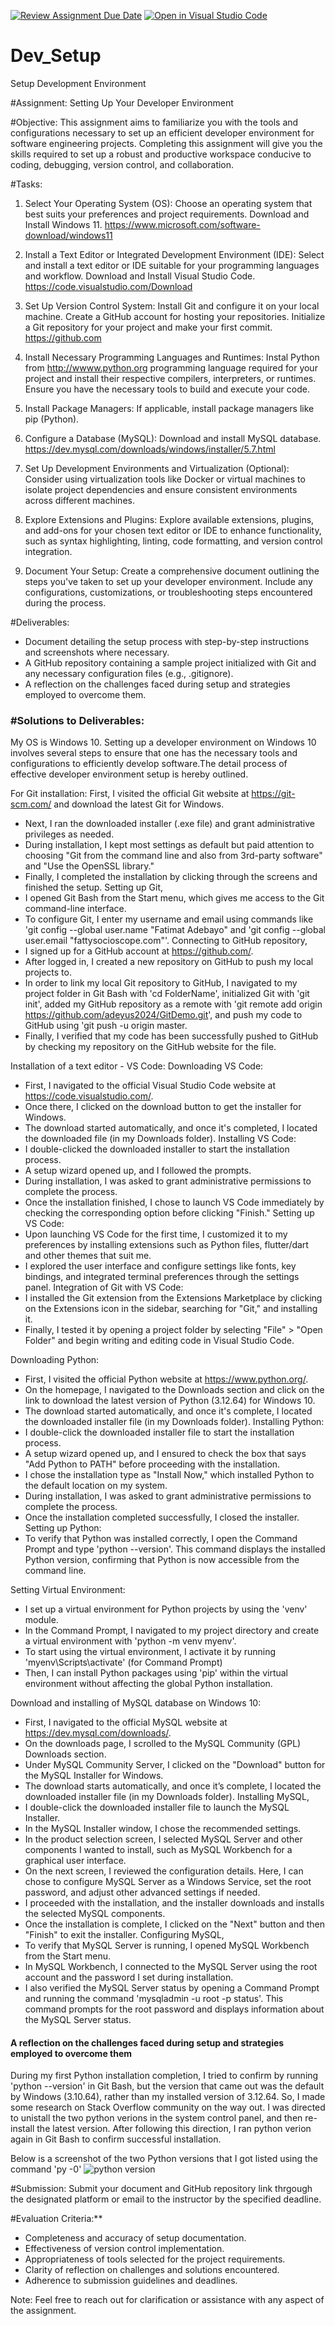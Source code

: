 [![Review Assignment Due Date](https://classroom.github.com/assets/deadline-readme-button-22041afd0340ce965d47ae6ef1cefeee28c7c493a6346c4f15d667ab976d596c.svg)](https://classroom.github.com/a/vbnbTt5m)
[![Open in Visual Studio Code](https://classroom.github.com/assets/open-in-vscode-2e0aaae1b6195c2367325f4f02e2d04e9abb55f0b24a779b69b11b9e10269abc.svg)](https://classroom.github.com/online_ide?assignment_repo_id=15276753&assignment_repo_type=AssignmentRepo)
# Dev_Setup
Setup Development Environment

#Assignment: Setting Up Your Developer Environment

#Objective:
This assignment aims to familiarize you with the tools and configurations necessary to set up an efficient developer environment for software engineering projects. Completing this assignment will give you the skills required to set up a robust and productive workspace conducive to coding, debugging, version control, and collaboration.

#Tasks:

1. Select Your Operating System (OS):
   Choose an operating system that best suits your preferences and project requirements. Download and Install Windows 11. https://www.microsoft.com/software-download/windows11

2. Install a Text Editor or Integrated Development Environment (IDE):
   Select and install a text editor or IDE suitable for your programming languages and workflow. Download and Install Visual Studio Code. https://code.visualstudio.com/Download
3. Set Up Version Control System:
   Install Git and configure it on your local machine. Create a GitHub account for hosting your repositories. Initialize a Git repository for your project and make your first commit. https://github.com

4. Install Necessary Programming Languages and Runtimes:
  Instal Python from http://wwww.python.org programming language required for your project and install their respective compilers, interpreters, or runtimes. Ensure you have the necessary tools to build and execute your code.

5. Install Package Managers:
   If applicable, install package managers like pip (Python).

6. Configure a Database (MySQL):
   Download and install MySQL database. https://dev.mysql.com/downloads/windows/installer/5.7.html

7. Set Up Development Environments and Virtualization (Optional):
   Consider using virtualization tools like Docker or virtual machines to isolate project dependencies and ensure consistent environments across different machines.

8. Explore Extensions and Plugins:
   Explore available extensions, plugins, and add-ons for your chosen text editor or IDE to enhance functionality, such as syntax highlighting, linting, code formatting, and version control integration.

9. Document Your Setup:
    Create a comprehensive document outlining the steps you've taken to set up your developer environment. Include any configurations, customizations, or troubleshooting steps encountered during the process. 

#Deliverables:
- Document detailing the setup process with step-by-step instructions and screenshots where necessary.
- A GitHub repository containing a sample project initialized with Git and any necessary configuration files (e.g., .gitignore).
- A reflection on the challenges faced during setup and strategies employed to overcome them.

<h3>#Solutions to Deliverables:</h3>

My OS is Windows 10. Setting up a developer environment on Windows 10 involves several steps to ensure that one has the necessary tools and configurations to efficiently develop software.The detail process of effective developer environment setup is hereby outlined.

For Git installation:
First, I visited the official Git website at https://git-scm.com/ and download the latest Git for Windows.
   - Next, I ran the downloaded installer (.exe file) and grant administrative privileges as needed.
   - During installation, I kept most settings as default but paid attention to choosing "Git from the command line and also from 3rd-party software" and "Use the OpenSSL library."
   - Finally, I completed the installation by clicking through the screens and finished the setup.
Setting up Git,
   - I opened Git Bash from the Start menu, which gives me access to the Git command-line interface.
   - To configure Git, I enter my username and email using commands like 'git config --global user.name "Fatimat Adebayo" and 'git config --global user.email "fattysocioscope.com"'.
Connecting to GitHub repository,
   - I signed up for a GitHub account at https://github.com/.
   - After logged in, I created a new repository on GitHub to push my local projects to.
   - In order to link my local Git repository to GitHub, I navigated to my project folder in Git Bash with 'cd FolderName', initialized Git with 'git init', added my GitHub repository as a remote with 'git remote add origin https://github.com/adeyus2024/GitDemo.git', and push my code to GitHub using 'git push -u origin master.
   - Finally, I verified that my code has been successfully pushed to GitHub by checking my repository on the GitHub website for the file.

Installation of a text editor - VS Code:
Downloading VS Code:
   - First, I navigated to the official Visual Studio Code website at https://code.visualstudio.com/.
   - Once there, I clicked on the download button to get the installer for Windows.
   - The download started automatically, and once it's completed, I located the downloaded file (in my Downloads folder).
Installing VS Code:
   - I double-clicked the downloaded installer to start the installation process.
   - A setup wizard opened up, and I followed the prompts.
   - During installation, I was asked to grant administrative permissions to complete the process.
   - Once the installation finished, I chose to launch VS Code immediately by checking the corresponding option before clicking "Finish."
Setting up VS Code:
   - Upon launching VS Code for the first time, I customized it to my preferences by installing extensions such as Python files, flutter/dart and other themes that suit me.
   - I explored the user interface and configure settings like fonts, key bindings, and integrated terminal preferences through the settings panel.
Integration of Git with VS Code:
   - I installed the Git extension from the Extensions Marketplace by clicking on the Extensions icon in the sidebar, searching for "Git," and installing it.
   - Finally, I tested it by opening a project folder by selecting "File" > "Open Folder" and begin writing and editing code in Visual Studio Code.

Downloading Python:
   - First, I visited the official Python website at https://www.python.org/.
   - On the homepage, I navigated to the Downloads section and click on the link to download the latest version of Python (3.12.64) for Windows 10.
   - The download started automatically, and once it's complete, I located the downloaded installer file (in my Downloads folder).
Installing Python:
   - I double-click the downloaded installer file to start the installation process.
   - A setup wizard opened up, and I ensured to check the box that says "Add Python to PATH" before proceeding with the installation.
   - I chose the installation type as "Install Now," which installed Python to the default location on my system.
   - During installation, I was asked to grant administrative permissions to complete the process.
   - Once the installation completed successfully, I closed the installer.
Setting up Python:
   - To verify that Python was installed correctly, I open the Command Prompt  and type 'python --version'. This command displays the installed Python version, confirming that Python is now accessible from the command line.
   
Setting Virtual Environment:
   - I set up a virtual environment for Python projects by using the 'venv' module. 
   - In the Command Prompt, I navigated to my project directory and create a virtual environment with 'python -m venv myenv'.
   - To start using the virtual environment, I activate it by running 'myenv\Scripts\activate' (for Command Prompt) 
   - Then, I can install Python packages using 'pip' within the virtual environment without affecting the global Python installation.

Download and installing of MySQL database on Windows 10:
   - First, I navigated to the official MySQL website at https://dev.mysql.com/downloads/.
   - On the downloads page, I scrolled to the MySQL Community (GPL) Downloads section.
   - Under MySQL Community Server, I clicked on the "Download" button for the MySQL Installer for Windows.
   - The download starts automatically, and once it’s complete, I located the downloaded installer file (in my Downloads folder).
Installing MySQL,
   - I double-click the downloaded installer file to launch the MySQL Installer.
   - In the MySQL Installer window, I chose the recommended settings.
   - In the product selection screen, I selected MySQL Server and other components I wanted to install, such as MySQL Workbench for a graphical user interface.
   - On the next screen, I reviewed the configuration details. Here, I can chose to configure MySQL Server as a Windows Service, set the root password, and adjust other advanced settings if needed.
   - I proceeded with the installation, and the installer downloads and installs the selected MySQL components. 
   - Once the installation is complete, I clicked on the "Next" button and then "Finish" to exit the installer.
Configuring MySQL,
   - To verify that MySQL Server is running, I opened MySQL Workbench from the Start menu.
   - In MySQL Workbench, I connected to the MySQL Server using the root account and the password I set during installation.
   - I also verified the MySQL Server status by opening a Command Prompt and running the command 'mysqladmin -u root -p status'. This command prompts for the root password and displays information about the MySQL Server status.


<h4> A reflection on the challenges faced during setup and strategies employed to overcome them </h4>
During my first Python installation completion, I tried to confirm by running 'python --version' in Git Bash, but the version that came out was the default by Windows (3.10.64), rather than my installed version of 3.12.64.
So, I made some research on Stack Overflow community on the way out.
I was directed to unistall the two python verions in the system control panel, and then re-install the latest version.
After following this direction, I ran python verion again in Git Bash to confirm successful installation.

Below is a screenshot of the two Python versions that I got listed using the command 'py -0'
![python version](https://github.com/Adeyus2024/se-assignment-1-setting-up-your-developer-environment-Adeyus2024/assets/171816141/5a2e323b-8f38-4abb-9c8a-1ffc9ed24d0d)



#Submission:
Submit your document and GitHub repository link thrgough the designated platform or email to the instructor by the specified deadline.

#Evaluation Criteria:**
- Completeness and accuracy of setup documentation.
- Effectiveness of version control implementation.
- Appropriateness of tools selected for the project requirements.
- Clarity of reflection on challenges and solutions encountered.
- Adherence to submission guidelines and deadlines.

Note: Feel free to reach out for clarification or assistance with any aspect of the assignment.
